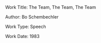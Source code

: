 Work Title: The Team, The Team, The Team

Author: Bo Schembechler

Work Type: Speech

Work Date: 1983
